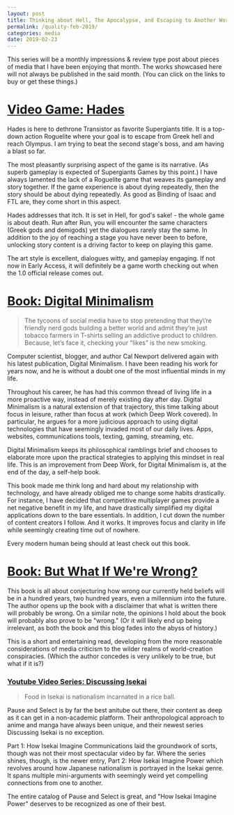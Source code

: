 ```yaml
---
layout: post
title: Thinking about Hell, The Apocalypse, and Escaping to Another World
permalink: /quality-feb-2019/
categories: media
date: 2019-02-23
---
```

This series will be a monthly impressions & review type post about pieces of media that I have been enjoying that month. The works showcased here will not always be published in the said month. (You can click on the links to buy or get these things.)

# [Video Game: Hades](https://www.epicgames.com/store/en-US/product/hades/home)

Hades is here to dethrone Transistor as favorite Supergiants title. It is a top-down action Roguelite where your goal is to escape from Greek hell and reach Olympus. I am trying to beat the second stage's boss, and am having a blast so far.

The most pleasantly surprising aspect of the game is its narrative. (As superb gameplay is expected of Supergiants Games by this point.) I have always lamented the lack of a Roguelite game that weaves its gameplay and story together. If the game experience is about dying repeatedly, then the story should be about dying repeatedly. As good as Binding of Isaac and FTL are, they come short in this aspect.

Hades addresses that itch. It is set in Hell, for god's sake! - the whole game is about death. Run after Run, you will encounter the same characters (Greek gods and demigods) yet the dialogues rarely stay the same. In addition to the joy of reaching a stage you have never been to before, unlocking story content is a driving factor to keep on playing this game.

The art style is excellent, dialogues witty, and gameplay engaging. If not now in Early Access, it will definitely be a game worth checking out when the 1.0 official release comes out.

# [Book: Digital Minimalism](https://www.amazon.com/Digital-Minimalism-Choosing-Focused-Noisy-ebook/dp/B07DBRBP7G/ref=sr_1_1?keywords=digital+minimalism&qid=1550857540&s=gateway&sr=8-1)

> The tycoons of social media have to stop pretending that they\’re friendly nerd gods building a better world and admit they’re just tobacco farmers in T-shirts selling an addictive product to children. Because, let’s face it, checking your “likes” is the new smoking.

Computer scientist, blogger, and author Cal Newport delivered again with his latest publication, Digital Minimalism. I have been reading his work for years now, and he is without a doubt one of the most influential minds in my life.

Throughout his career, he has had this common thread of living life in a more proactive way, instead of merely existing day after day. Digital Minimalism is a natural extension of that trajectory, this time talking about focus in leisure, rather than focus at work (which Deep Work covered). In particular, he argues for a more judicious approach to using digital technologies that have seemingly invaded most of our daily lives. Apps, websites, communications tools, texting, gaming, streaming, etc.

Digital Minimalism keeps its philosophical ramblings brief and chooses to elaborate more upon the practical strategies to applying this mindset in real life. This is an improvement from Deep Work, for Digital Minimalism is, at the end of the day, a self-help book.

This book made me think long and hard about my relationship with technology, and have already obliged me to change some habits drastically. For instance, I have decided that competitive multiplayer games provide a net negative benefit in my life, and have drastically simplified my digital applications down to the bare essentials. In addition, I cut down the number of content creators I follow. And it works. It improves focus and clarity in life while seemingly creating time out of nowhere.

Every modern human being should at least check out this book.

# [Book: But What If We're Wrong?](https://www.amazon.com/But-What-If-Were-Wrong-ebook/dp/B015DLUTDS/ref=sr_1_1?keywords=but+what+if+we%27re+wrong%3F&qid=1550857567&s=gateway&sr=8-1)

This book is all about conjecturing how wrong our currently held beliefs will be in a hundred years, two hundred years, even a millennium into the future. The author opens up the book with a disclaimer that what is written there will probably be wrong. On a similar note, the opinions I hold about the book will probably also prove to be "wrong." (Or it will likely end up being irrelevant, as both the book and this blog fades into the abyss of history.)

This is a short and entertaining read, developing from the more reasonable considerations of media criticism to the wilder realms of world-creation conspiracies. (Which the author concedes is very unlikely to be true, but what if it is?)

### [Youtube Video Series: Discussing Isekai](https://www.youtube.com/watch?v=WMtHFGK0hm4&t=413s)

> Food in Isekai is nationalism incarnated in a rice ball.

Pause and Select is by far the best anitube out there, their content as deep as it can get in a non-academic platform. Their anthropological approach to anime and manga have always been unique, and their newest series Discussing Isekai is no exception.

Part 1: How Isekai Imagine Communications laid the groundwork of sorts, though was not their most spectacular video by far. Where the series shines, though, is the newer entry, Part 2: How Isekai Imagine Power which revolves around how Japanese nationalism is portrayed in the Isekai genre. It spans multiple mini-arguments with seemingly weird yet compelling connections from one to another.

The entire catalog of Pause and Select is great, and "How Isekai Imagine Power" deserves to be recognized as one of their best.
